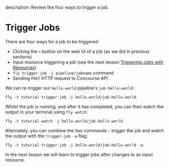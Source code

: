 description: Review the four ways to trigger a job.

# Trigger Jobs

There are four ways for a job to be triggered:

* Clicking the `+` button on the web UI of a job (as we did in previous sections)
* Input resource triggering a job (see the next lesson [Triggering Jobs with Resources](triggers.md))
* `fly trigger-job -j pipeline/jobname` command
* Sending `POST` HTTP request to Concourse API

We can re-trigger our `hello-world` pipeline's `job-hello-world`:

```
fly -t tutorial trigger-job -j hello-world/job-hello-world
```

Whilst the job is running, and after it has completed, you can then watch the output in your terminal using `fly watch`:

```
fly -t tutorial watch -j hello-world/job-hello-world
```

Alternately, you can combine the two commands - trigger the job and watch the output with the `trigger-job -w` flag:

```
fly -t tutorial trigger-job -j hello-world/job-hello-world -w
```

In the next lesson we will learn to trigger jobs after changes to an input resource.

